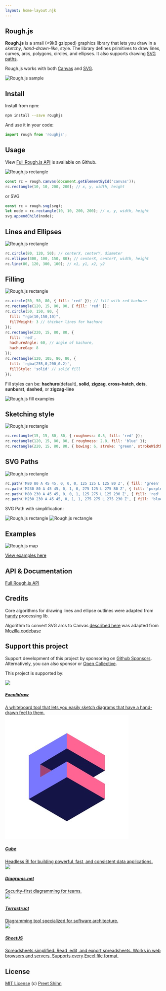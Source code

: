 ```yaml
---
layout: home-layout.njk
---
```


## Rough.js

**Rough.js** is a small (<9kB gzipped) graphics library that lets you draw in a _sketchy_, _hand-drawn-like_, style.
The library defines primitives to draw lines, curves, arcs, polygons, circles, and ellipses. It also supports drawing [SVG paths](https://developer.mozilla.org/en-US/docs/Web/SVG/Tutorial/Paths).

Rough.js works with both [Canvas](https://developer.mozilla.org/en-US/docs/Web/API/Canvas_API) and [SVG](https://developer.mozilla.org/en-US/docs/Web/SVG).

![Rough.js sample](/images/cap.png)


## Install

Install from npm:

```bash
npm install --save roughjs
```

And use it in your code:

```javascript
import rough from 'roughjs';
```

## Usage

View [Full Rough.js API](https://github.com/rough-stuff/rough/wiki) is available on Github. 

![Rough.js rectangle](/images/m1.png)

```js
const rc = rough.canvas(document.getElementById('canvas'));
rc.rectangle(10, 10, 200, 200); // x, y, width, height
```

or SVG

```js
const rc = rough.svg(svg);
let node = rc.rectangle(10, 10, 200, 200); // x, y, width, height
svg.appendChild(node);
```

## Lines and Ellipses

![Rough.js rectangle](/images/m2.png)

```js
rc.circle(80, 120, 50); // centerX, centerY, diameter
rc.ellipse(300, 100, 150, 80); // centerX, centerY, width, height
rc.line(80, 120, 300, 100); // x1, y1, x2, y2
```

## Filling

![Rough.js rectangle](/images/m3.png)

```js
rc.circle(50, 50, 80, { fill: 'red' }); // fill with red hachure
rc.rectangle(120, 15, 80, 80, { fill: 'red' });
rc.circle(50, 150, 80, {
  fill: "rgb(10,150,10)",
  fillWeight: 3 // thicker lines for hachure
});
rc.rectangle(220, 15, 80, 80, {
  fill: 'red',
  hachureAngle: 60, // angle of hachure,
  hachureGap: 8
});
rc.rectangle(120, 105, 80, 80, {
  fill: 'rgba(255,0,200,0.2)',
  fillStyle: 'solid' // solid fill
});
```

Fill styles can be: **hachure**(default), **solid**, **zigzag**, **cross-hatch**, **dots**, **sunburst**, **dashed**, or **zigzag-line**

![Rough.js fill examples](/images/m14.png)

## Sketching style

![Rough.js rectangle](/images/m4.png)

```js
rc.rectangle(15, 15, 80, 80, { roughness: 0.5, fill: 'red' });
rc.rectangle(120, 15, 80, 80, { roughness: 2.8, fill: 'blue' });
rc.rectangle(220, 15, 80, 80, { bowing: 6, stroke: 'green', strokeWidth: 3 });
```

## SVG Paths

![Rough.js rectangle](/images/m5.png)

```js
rc.path('M80 80 A 45 45, 0, 0, 0, 125 125 L 125 80 Z', { fill: 'green' });
rc.path('M230 80 A 45 45, 0, 1, 0, 275 125 L 275 80 Z', { fill: 'purple' });
rc.path('M80 230 A 45 45, 0, 0, 1, 125 275 L 125 230 Z', { fill: 'red' });
rc.path('M230 230 A 45 45, 0, 1, 1, 275 275 L 275 230 Z', { fill: 'blue' });
```

SVG Path with simplification:

![Rough.js rectangle](/images/m9.png) ![Rough.js rectangle](/images/m10.png)

## Examples

![Rough.js map](/images/m6.png)

[View examples here](https://github.com/rough-stuff/rough/wiki/Examples)

## API & Documentation

[Full Rough.js API](https://github.com/rough-stuff/rough/wiki)



## Credits

Core algorithms for drawing lines and ellipse outlines were adapted from [handy](https://www.gicentre.net/software/#/handy/) processing lib.

Algorithm to convert SVG arcs to Canvas [described here](https://www.w3.org/TR/SVG/implnote.html) was adapted from [Mozilla codebase](https://hg.mozilla.org/mozilla-central/file/17156fbebbc8/content/svg/content/src/nsSVGPathDataParser.cpp#l887)


## Support this project

Support development of this project by sponsoring on [Github Sponsors](https://github.com/sponsors/pshihn).<br>
Alternatively, you can also sponsor or [Open Collective](https://opencollective.com/rough). 

This project is supported by:

<div class="sponsorsPanel">

<a href="https://excalidraw.com/" target="_blank" rel="noopener" class="sponsor-card">
  <img src="/images/sponsors/excalidraw.png">
  <div>
    <h5>Excalidraw</h5>
    <div>A whiteboard tool that lets you easily sketch diagrams that have a hand-drawn feel to them.</div>
  </div>
</a>

<a href="https://cube.dev/" target="_blank" rel="noopener" class="sponsor-card">
  <img src="/images/sponsors/cube.jpeg">
  <div>
    <h5>Cube</h5>
    <div>Headless BI for building powerful, fast, and consistent data applications.</div>
  </div>
</a>

<a href="https://www.diagrams.net/" target="_blank" rel="noopener" class="sponsor-card">
  <img src="https://avatars.githubusercontent.com/u/1769238?s=96&v=4">
  <div>
    <h5>Diagrams.net</h5>
    <div>Security-first diagramming for teams.</div>
  </div>
</a>

<a href="https://terrastruct.com/" target="_blank" rel="noopener" class="sponsor-card">
  <img src="/images/sponsors/terrastruct.png">
  <div>
    <h5>Terrastruct</h5>
    <div>Diagramming tool specialized for software architecture.</div>
  </div>
</a>

<a href="https://sheetjs.com/" target="_blank" rel="noopener" class="sponsor-card">
  <img src="/images/sponsors/sheetjs.png">
  <div>
    <h5>SheetJS</h5>
    <div>Spreadsheets simplified.
Read, edit, and export spreadsheets.
Works in web browsers and servers.
Supports every Excel file format.</div>
  </div>
</a>

</div>


## License
[MIT License](https://github.com/rough-stuff/rough/blob/master/LICENSE) (c) [Preet Shihn](https://twitter.com/preetster)

<p></p>
